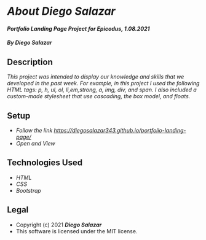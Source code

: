 # _About Diego Salazar_

#### _Portfolio Landing Page Project for Epicodus, 1.08.2021_

#### _By Diego Salazar_

## Description
_This project was intended to display our knowledge and skills that we developed in the past week. For example, in this project I used the following HTML tags: p, h, ul, ol, li,em,strong, a, img, div, and span. I also included a custom-made stylesheet that use cascading, the box model, and floats._

## Setup
* _Follow the link https://diegosalazar343.github.io/portfolio-landing-page/_
* _Open and View_

## Technologies Used
* _HTML_
* _CSS_
* _Bootstrap_

## Legal
* Copyright (c) 2021 **_Diego Salazar_**
* This software is licensed under the MIT license.
